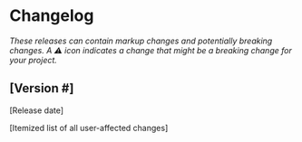 # Changelog
_These releases can contain markup changes and potentially breaking changes.
A :warning: icon indicates a change that might be a breaking change for your project._

## [Version #]
<!--
Every release should have an entry.
Releases should be listed in reverse chronological order, with the newest release listed first.
-->

[Release date]
<!--
Include the date the version was released.
The date should be in the following format: January 1, 2000. -->

[Itemized list of all user-affected changes]
<!--
Example format:
```
- [Brief statement that summarizes the change] (#[Related PR])
  - [Optional 1-2 sentence description included in a nested list item.]
  - [:warning: Summary of breaking or markup updates
    with explanation of what action the user must take
    These items must be flagged with a :warning: icon at the start of the statement.]
```
Whenever possible, change items should:
- Include a brief description of the update that focuses on user benefit
- Use a consistent set of verbs to begin each statement
  Examples: "Fixed", "Added", "Improved", "Optimized", "Updated" at the start of the summary helps indicate change type
- Use plain language and be human-readable
- Make content scannable by keeping lines short
- Include a link to the related PR
- Be categorized under the appropriate section headings, found below
-->

<!-- Categorize items into the following section headings.
If it isn't clear how to categorize an item, put it inside the `General` section.

### General

### Performance

### Accessibility

-->
